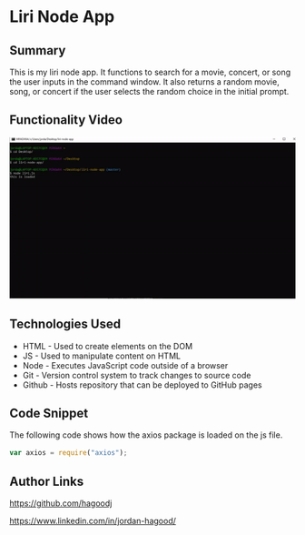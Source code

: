 # Liri Node App

## Summary
This is my liri node app. It functions to search for a movie, concert, or song the user inputs in the command window. It also returns a random movie, song, or concert if the user selects the random choice in the initial prompt.

## Functionality Video
![video](./liri-functionality.gif)


## Technologies Used 
- HTML - Used to create elements on the DOM
- JS - Used to manipulate content on HTML
- Node - Executes JavaScript code outside of a browser
- Git - Version control system to track changes to source code
- Github - Hosts repository that can be deployed to GitHub pages

## Code Snippet
The following code shows how the axios package is loaded on the js file. 
```js
var axios = require("axios");
```

## Author Links
https://github.com/hagoodj

https://www.linkedin.com/in/jordan-hagood/
